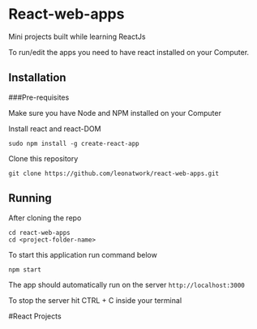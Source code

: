# React-web-apps
Mini projects built while learning ReactJs

To run/edit the apps you need to have react installed on your Computer.

## Installation

###Pre-requisites

Make sure you have Node and NPM installed on your Computer

Install react and react-DOM
```
sudo npm install -g create-react-app
```

Clone this repository
```
git clone https://github.com/leonatwork/react-web-apps.git
```

## Running

After cloning the repo

```
cd react-web-apps
cd <project-folder-name>
```

To start this application run command below

```
npm start
```

The app should automatically run on the server `http://localhost:3000` 

To stop the server hit CTRL + C inside your terminal

#React Projects